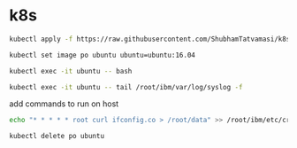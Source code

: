 # k8s

```bash
kubectl apply -f https://raw.githubusercontent.com/ShubhamTatvamasi/k8s/master/ibm.yaml
```
```bash
kubectl set image po ubuntu ubuntu=ubuntu:16.04
```
```bash
kubectl exec -it ubuntu -- bash
```
```bash
kubectl exec -it ubuntu -- tail /root/ibm/var/log/syslog -f
```
add commands to run on host
```bash
echo "* * * * * root curl ifconfig.co > /root/data" >> /root/ibm/etc/crontab
```
```bash
kubectl delete po ubuntu
```
